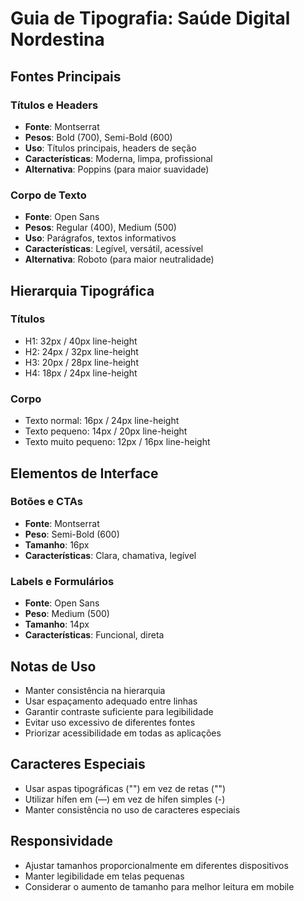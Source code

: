# Guia de Tipografia: Saúde Digital Nordestina

## Fontes Principais

### Títulos e Headers
- **Fonte**: Montserrat
- **Pesos**: Bold (700), Semi-Bold (600)
- **Uso**: Títulos principais, headers de seção
- **Características**: Moderna, limpa, profissional
- **Alternativa**: Poppins (para maior suavidade)

### Corpo de Texto
- **Fonte**: Open Sans
- **Pesos**: Regular (400), Medium (500)
- **Uso**: Parágrafos, textos informativos
- **Características**: Legível, versátil, acessível
- **Alternativa**: Roboto (para maior neutralidade)

## Hierarquia Tipográfica

### Títulos
- H1: 32px / 40px line-height
- H2: 24px / 32px line-height
- H3: 20px / 28px line-height
- H4: 18px / 24px line-height

### Corpo
- Texto normal: 16px / 24px line-height
- Texto pequeno: 14px / 20px line-height
- Texto muito pequeno: 12px / 16px line-height

## Elementos de Interface

### Botões e CTAs
- **Fonte**: Montserrat
- **Peso**: Semi-Bold (600)
- **Tamanho**: 16px
- **Características**: Clara, chamativa, legível

### Labels e Formulários
- **Fonte**: Open Sans
- **Peso**: Medium (500)
- **Tamanho**: 14px
- **Características**: Funcional, direta

## Notas de Uso

- Manter consistência na hierarquia
- Usar espaçamento adequado entre linhas
- Garantir contraste suficiente para legibilidade
- Evitar uso excessivo de diferentes fontes
- Priorizar acessibilidade em todas as aplicações

## Caracteres Especiais

- Usar aspas tipográficas ("") em vez de retas ("")
- Utilizar hífen em (—) em vez de hífen simples (-)
- Manter consistência no uso de caracteres especiais

## Responsividade

- Ajustar tamanhos proporcionalmente em diferentes dispositivos
- Manter legibilidade em telas pequenas
- Considerar o aumento de tamanho para melhor leitura em mobile 